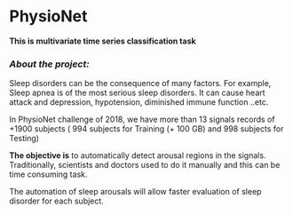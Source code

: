# PhysioNet

**This is multivariate time series classification task**


<h3><i> About the project:  </i></h3>


Sleep disorders can be the consequence of many factors. For example, Sleep apnea is of the most serious sleep disorders. It can cause
heart attack and depression, hypotension, diminished immune function ..etc.


In PhysioNet challenge of 2018, we have more than 13 signals records of +1900 subjects ( 994 subjects for Training (+ 100 GB) and
 998 subjects for Testing)

**The **objective** is** to automatically detect arousal regions in the signals. Traditionally, scientists and doctors used to do it manually and this can be
time consuming task.

The automation of sleep arousals will allow faster evaluation of sleep disorder for each subject. 




